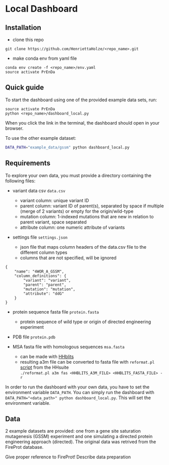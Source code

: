 # Local Dashboard

## Installation

- clone this repo
```
git clone https://github.com/HenriettaHolze/<repo_name>.git
```
- make conda env from yaml file
```
conda env create -f <repo_name>/env.yaml
source activate PrEnDa
```

## Quick guide

To start the dashboard using one of the provided example data sets, run:
```
source activate PrEnDa
python <repo_name>/dashboard_local.py
```
When you click the link in the terminal, the dashboard should open in your browser. 

To use the other example dataset:
```sh
DATA_PATH="example_data/gssm" python dashboard_local.py
```


## Requirements

To explore your own data, you must provide a directory containing the following files:

- variant data csv `data.csv`
    - variant column: unique variant ID
    - parent column: variant ID of parent(s), separated by space if multiple (merge of 2 variants) or empty for the origin/wild-type
    - mutation column: 1-indexed mutations that are new in relation to parent variant, space separated
    - attribute column: one numeric attribute of variants

- settings file `settings.json`
    - json file that maps column headers of the data.csv file to the different column types
    - columns that are not specified, will be ignored

```
{
    "name": "4WOR_A_GSSM",
    "column_definitions": {
        "variant": "variant",
        "parent": "parent",
        "mutation": "mutation",
        "attribute": "ddG"
    }
}
```

- protein sequence fasta file `protein.fasta`
    - protein sequence of wild type or origin of directed engineering experiment

- PDB file `protein.pdb`

- MSA fasta file with homologous sequences `msa.fasta`
    - can be made with [HHblits](https://toolkit.tuebingen.mpg.de/tools/hhblits)
    - resulting a3m file can be converted to fasta file with `reformat.pl` [script](https://github.com/soedinglab/hh-suite/blob/master/scripts/reformat.pl) from the HHsuite  
    `./reformat.pl a3m fas <HHBLITS_A3M_FILE> <HHBLITS_FASTA_FILE> -r`

In order to run the dashboard with your own data, you have to set the environment variable `DATA_PATH`. You can simply run the dashboard with `DATA_PATH="<data_path>" python dashboard_local.py`. This will set the environment variable.  

## Data

2 example datasets are provided: one from a gene site saturation mutagenesis (GSSM) experiment and one simulating a directed protein engineering approach (directed).
The original data was retrived from the FireProt database. 

Give proper reference to FireProt!
Describe data preparation